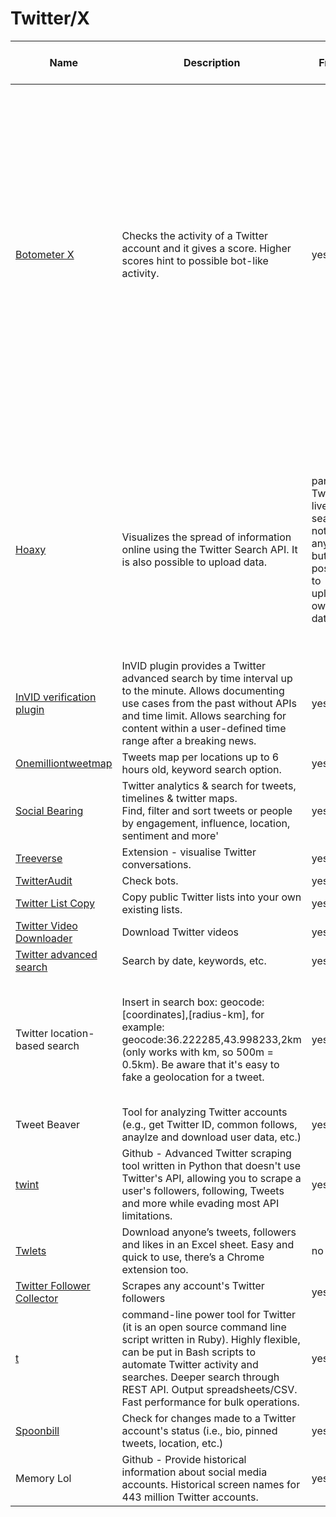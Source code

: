 # Twitter/X



<table><thead><tr><th width="185">Name</th><th width="323">Description</th><th width="167">Free?</th><th width="164" data-type="rating" data-max="5">Level of difficulty</th><th width="260">Requirements</th><th width="316">Limitations + Ethical considerations</th><th width="186">Research example</th><th width="188">Guide</th><th width="171">Tool owner</th><th width="170" data-type="checkbox">Trackers found?</th><th width="204">Last checked on</th><th width="163" data-type="users" data-multiple>Updated by</th></tr></thead><tbody><tr><td><a href="https://botometer.osome.iu.edu/">Botometer X</a></td><td>Checks the activity of a Twitter account and it gives a score. Higher scores hint to possible bot-like activity.  </td><td>yes</td><td>1</td><td>None: You input a Twitter username or User ID and it gives you a score.</td><td>Due to twitter's API changes, the tool is in archival mode. It might show some results for accounts created before May 31, 2023 but those results are based on historical data. Do not rely on the tool to draw conclusions on whether a Twitter user is a bot, always combine the use of this tool with further research. It does not produce reliable results.</td><td></td><td></td><td><a href="https://osome.iu.edu/">Indiana University Observatory on social media</a></td><td>false</td><td>06.03.2024 (needs a date filter, daterangepicker?)</td><td><a href="https://app.gitbook.com/u/M287qnNGifXoTpjOpJbwaSDYpvp2">johanna</a></td></tr><tr><td></td><td></td><td></td><td>null</td><td></td><td></td><td></td><td></td><td></td><td>false</td><td></td><td></td></tr><tr><td><a href="https://hoaxy.iuni.iu.edu/">Hoaxy</a></td><td>Visualizes the spread of information online using the Twitter Search API. It is also possible to upload data.</td><td>partially: Twitter live search not free anymore but it is possible to upload own data</td><td>3</td><td>Bearer token. "Due to changes in Twitter's API policies, Hoaxy's live search is only available to users with <a href="https://developer.twitter.com/en/docs/twitter-api/getting-started/about-twitter-api">Basic, Pro or Enterprise access </a>. " Live search retrieves tweets from the last 7 days.</td><td>Not available for free anymore if you are interested in searching for tweet. You can only upload your own dataset.</td><td></td><td></td><td><a href="https://hoaxy.osome.iu.edu/faq#faq-q10">Hoaxy</a> is a joint project of the Indiana University Network Science Institute (<a href="https://iuni.iu.edu/">IUNI</a>) and the Center for Complex Networks and Systems Research (<a href="http://cnets.indiana.edu/">CNetS</a>).</td><td>false</td><td>06.03.2024</td><td><a href="https://app.gitbook.com/u/M287qnNGifXoTpjOpJbwaSDYpvp2">johanna</a></td></tr><tr><td><a href="http://www.invid-project.eu/verify">InVID verification plugin</a></td><td>InVID plugin provides a Twitter advanced search by time interval up to the minute. Allows documenting use cases from the past without APIs and time limit. Allows searching for content within a user-defined time range after a breaking news.</td><td>yes</td><td>null</td><td></td><td></td><td></td><td></td><td></td><td>false</td><td></td><td></td></tr><tr><td><a href="http://onemilliontweetmap.com/">Onemilliontweetmap</a></td><td>Tweets map per locations up to 6 hours old, keyword search option.</td><td>yes</td><td>null</td><td></td><td></td><td></td><td></td><td></td><td>false</td><td></td><td></td></tr><tr><td><a href="https://socialbearing.com/">Social Bearing</a></td><td>Twitter analytics &#x26; search for tweets, timelines &#x26; twitter maps.<br>Find, filter and sort tweets or people by engagement, influence, location, sentiment and more'</td><td>yes</td><td>null</td><td></td><td></td><td></td><td>Inactive due to twitter's API changes</td><td></td><td>false</td><td></td><td></td></tr><tr><td><a href="http://t.co/hGvska63Li">Treeverse</a></td><td>Extension - visualise Twitter conversations.</td><td>yes</td><td>null</td><td></td><td></td><td></td><td></td><td></td><td>false</td><td></td><td></td></tr><tr><td><a href="http://twitteraudit.com/">TwitterAudit</a></td><td>Check bots.</td><td>yes</td><td>null</td><td></td><td></td><td></td><td></td><td></td><td>false</td><td></td><td></td></tr><tr><td><a href="http://projects.noahliebman.net/listcopy/connect.php">Twitter List Copy</a></td><td>Copy public Twitter lists into your own existing lists.</td><td>yes</td><td>null</td><td></td><td></td><td></td><td></td><td></td><td>false</td><td></td><td></td></tr><tr><td><a href="http://twittervideodownloader.com/">Twitter Video Downloader</a></td><td>Download Twitter videos</td><td>yes</td><td>null</td><td></td><td></td><td></td><td></td><td></td><td>false</td><td></td><td></td></tr><tr><td><a href="http://twitter.com/search-advanced">Twitter advanced search</a></td><td>Search by date, keywords, etc.</td><td>yes</td><td>null</td><td></td><td></td><td></td><td></td><td></td><td>false</td><td></td><td></td></tr><tr><td>Twitter location-based search</td><td>Insert in search box: geocode:[coordinates],[radius-km], for example: geocode:36.222285,43.998233,2km (only works with km, so 500m = 0.5km). Be aware that it's easy to fake a geolocation for a tweet.</td><td>yes</td><td>null</td><td></td><td></td><td></td><td><a href="https://www.bellingcat.com/resources/2021/05/19/geofenced-searches-on-twitter-a-case-study-detailing-south-asias-covid-crisis/">Geofenced Searches on Twitter: A Case Study Detailing South Asia’s Covid Crisis</a></td><td></td><td>false</td><td></td><td></td></tr><tr><td>Tweet Beaver</td><td>Tool for analyzing Twitter accounts (e.g., get Twitter ID, common follows, anaylze and download user data, etc.)</td><td>yes</td><td>null</td><td></td><td></td><td></td><td></td><td></td><td>false</td><td></td><td></td></tr><tr><td><a href="http://github.com/twintproject/twint">twint</a></td><td>Github - Advanced Twitter scraping tool written in Python that doesn't use Twitter's API, allowing you to scrape a user's followers, following, Tweets and more while evading most API limitations.</td><td>yes</td><td>null</td><td></td><td></td><td></td><td></td><td></td><td>false</td><td></td><td></td></tr><tr><td><a href="http://twlets.com/">Twlets</a></td><td>Download anyone’s tweets, followers and likes in an Excel sheet. Easy and quick to use, there’s a Chrome extension too.</td><td>no</td><td>null</td><td></td><td></td><td></td><td></td><td></td><td>false</td><td></td><td></td></tr><tr><td><a href="https://phantombuster.com/automations/twitter/4130/twitter-follower-collector">Twitter Follower Collector</a></td><td>Scrapes any account's Twitter followers</td><td>yes</td><td>null</td><td></td><td></td><td></td><td></td><td></td><td>false</td><td></td><td></td></tr><tr><td><a href="http://github.com/sferik/t">t</a></td><td>command-line power tool for Twitter (it is an open source command line script written in Ruby). Highly flexible, can be put in Bash scripts to automate Twitter activity and searches. Deeper search through REST API. Output spreadsheets/CSV. Fast performance for bulk operations.</td><td>yes</td><td>null</td><td></td><td></td><td></td><td></td><td></td><td>false</td><td></td><td></td></tr><tr><td><a href="http://spoonbill.io/">Spoonbill</a></td><td>Check for changes made to a Twitter account's status (i.e., bio, pinned tweets, location, etc.)</td><td>yes</td><td>null</td><td></td><td></td><td></td><td></td><td></td><td>false</td><td></td><td></td></tr><tr><td>Memory Lol</td><td>Github - Provide historical information about social media accounts. Historical screen names for 443 million Twitter accounts.</td><td>yes</td><td>null</td><td></td><td></td><td></td><td></td><td></td><td>false</td><td></td><td></td></tr></tbody></table>
